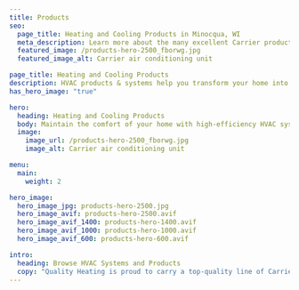 ```yaml
---
title: Products
seo:
  page_title: Heating and Cooling Products in Minocqua, WI
  meta_description: Learn more about the many excellent Carrier products our Minocqua, WI AC and heating technicians service and install. Call us now!
  featured_image: /products-hero-2500_fborwg.jpg
  featured_image_alt: Carrier air conditioning unit

page_title: Heating and Cooling Products
description: HVAC products & systems help you transform your home into the healthy, comfortable, efficient, and controlled home of your dreams—a Carrier Home.
has_hero_image: "true"

hero: 
  heading: Heating and Cooling Products
  body: Maintain the comfort of your home with high-efficiency HVAC systems.
  image: 
    image_url: /products-hero-2500_fborwg.jpg
    image_alt: Carrier air conditioning unit

menu:
  main:
    weight: 2

hero_image:
  hero_image_jpg: products-hero-2500.jpg
  hero_image_avif: products-hero-2500.avif
  hero_image_avif_1400: products-hero-1400.avif
  hero_image_avif_1000: products-hero-1000.avif
  hero_image_avif_600: products-hero-600.avif

intro:
  heading: Browse HVAC Systems and Products
  copy: "Quality Heating is proud to carry a top-quality line of Carrier products, ranging from air conditioners and furnaces and even humidifiers and controls. Browse our selection of products below or call us for more information."
---
```

